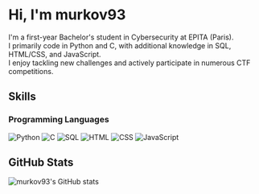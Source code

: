 # Hi, I'm murkov93

I'm a first-year Bachelor's student in Cybersecurity at EPITA (Paris).  
I primarily code in Python and C, with additional knowledge in SQL, HTML/CSS, and JavaScript.  
I enjoy tackling new challenges and actively participate in numerous CTF competitions.

## Skills

### Programming Languages
<p>
  <img src="https://img.shields.io/badge/Python-1a1a1a?style=for-the-badge&logo=python&logoColor=CCFF00" alt="Python"/>
  <img src="https://img.shields.io/badge/C-1a1a1a?style=for-the-badge&logo=c&logoColor=CCFF00" alt="C"/>
  <img src="https://img.shields.io/badge/SQL-1a1a1a?style=for-the-badge&logo=mysql&logoColor=CCFF00" alt="SQL"/>
  <img src="https://img.shields.io/badge/HTML-1a1a1a?style=for-the-badge&logo=html5&logoColor=CCFF00" alt="HTML"/>
  <img src="https://img.shields.io/badge/CSS-1a1a1a?style=for-the-badge&logo=css3&logoColor=CCFF00" alt="CSS"/>
  <img src="https://img.shields.io/badge/JavaScript-1a1a1a?style=for-the-badge&logo=javascript&logoColor=CCFF00" alt="JavaScript"/>
</p>

## GitHub Stats

![murkov93's GitHub stats](https://github-readme-stats.vercel.app/api?username=murkov93&show_icons=true&bg_color=1a1a1a&title_color=CCFF00&text_color=CCFF00&icon_color=CCFF00&border_color=CCFF00)
